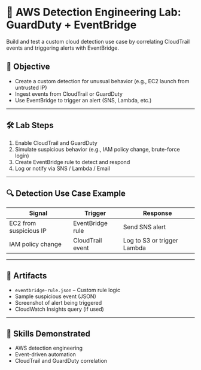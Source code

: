 # 🧠 AWS Detection Engineering Lab: GuardDuty + EventBridge

Build and test a custom cloud detection use case by correlating CloudTrail events and triggering alerts with EventBridge.

## 🧠 Objective

- Create a custom detection for unusual behavior (e.g., EC2 launch from untrusted IP)
- Ingest events from CloudTrail or GuardDuty
- Use EventBridge to trigger an alert (SNS, Lambda, etc.)

---

## 🛠️ Lab Steps

1. Enable CloudTrail and GuardDuty
2. Simulate suspicious behavior (e.g., IAM policy change, brute-force login)
3. Create EventBridge rule to detect and respond
4. Log or notify via SNS / Lambda / Email

---

## 🔍 Detection Use Case Example

| Signal | Trigger | Response |
|--------|---------|----------|
| EC2 from suspicious IP | EventBridge rule | Send SNS alert |
| IAM policy change | CloudTrail event | Log to S3 or trigger Lambda |

---

## 📁 Artifacts

- `eventbridge-rule.json` – Custom rule logic
- Sample suspicious event (JSON)
- Screenshot of alert being triggered
- CloudWatch Insights query (if used)

---

## 🎯 Skills Demonstrated

- AWS detection engineering
- Event-driven automation
- CloudTrail and GuardDuty correlation

